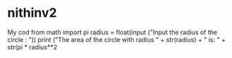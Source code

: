 # nithinv2
My cod
from math import pi
radius = float(input ("Input the radius of the circle : "))
print ("The area of the circle with radius " + str(radius) + " is: " + str(pi * radius**2
